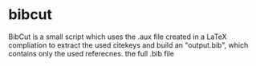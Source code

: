 # bibcut
BibCut is a small script which uses the .aux file created in a LaTeX compliation to extract the used citekeys and build an "output.bib", which contains only the used referecnes. the full .bib file 
